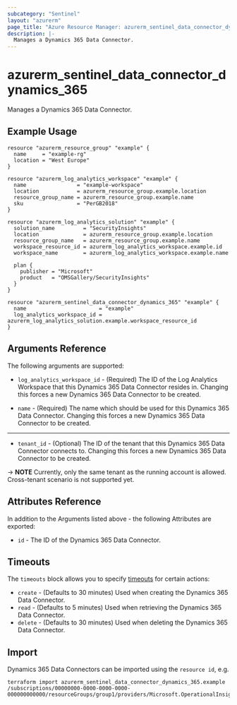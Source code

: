 ```yaml
---
subcategory: "Sentinel"
layout: "azurerm"
page_title: "Azure Resource Manager: azurerm_sentinel_data_connector_dynamics_365"
description: |-
  Manages a Dynamics 365 Data Connector.
---
```


# azurerm_sentinel_data_connector_dynamics_365

Manages a Dynamics 365 Data Connector.

## Example Usage

```hcl
resource "azurerm_resource_group" "example" {
  name     = "example-rg"
  location = "West Europe"
}

resource "azurerm_log_analytics_workspace" "example" {
  name                = "example-workspace"
  location            = azurerm_resource_group.example.location
  resource_group_name = azurerm_resource_group.example.name
  sku                 = "PerGB2018"
}

resource "azurerm_log_analytics_solution" "example" {
  solution_name         = "SecurityInsights"
  location              = azurerm_resource_group.example.location
  resource_group_name   = azurerm_resource_group.example.name
  workspace_resource_id = azurerm_log_analytics_workspace.example.id
  workspace_name        = azurerm_log_analytics_workspace.example.name

  plan {
    publisher = "Microsoft"
    product   = "OMSGallery/SecurityInsights"
  }
}

resource "azurerm_sentinel_data_connector_dynamics_365" "example" {
  name                       = "example"
  log_analytics_workspace_id = azurerm_log_analytics_solution.example.workspace_resource_id
}
```

## Arguments Reference

The following arguments are supported:

* `log_analytics_workspace_id` - (Required) The ID of the Log Analytics Workspace that this Dynamics 365 Data Connector resides in. Changing this forces a new Dynamics 365 Data Connector to be created.

* `name` - (Required) The name which should be used for this Dynamics 365 Data Connector. Changing this forces a new Dynamics 365 Data Connector to be created.

---

* `tenant_id` - (Optional) The ID of the tenant that this Dynamics 365 Data Connector connects to. Changing this forces a new Dynamics 365 Data Connector to be created.

-> **NOTE** Currently, only the same tenant as the running account is allowed. Cross-tenant scenario is not supported yet.

## Attributes Reference

In addition to the Arguments listed above - the following Attributes are exported:

* `id` - The ID of the Dynamics 365 Data Connector.

## Timeouts

The `timeouts` block allows you to specify [timeouts](https://www.terraform.io/language/resources/syntax#operation-timeouts) for certain actions:

* `create` - (Defaults to 30 minutes) Used when creating the Dynamics 365 Data Connector.
* `read` - (Defaults to 5 minutes) Used when retrieving the Dynamics 365 Data Connector.
* `delete` - (Defaults to 30 minutes) Used when deleting the Dynamics 365 Data Connector.

## Import

Dynamics 365 Data Connectors can be imported using the `resource id`, e.g.

```shell
terraform import azurerm_sentinel_data_connector_dynamics_365.example /subscriptions/00000000-0000-0000-0000-000000000000/resourceGroups/group1/providers/Microsoft.OperationalInsights/workspaces/workspace1/providers/Microsoft.SecurityInsights/dataConnectors/dc1
```
